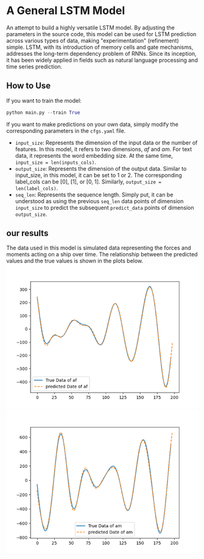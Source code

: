 # A General LSTM Model

An attempt to build a highly versatile LSTM model. By adjusting the parameters in the source code, this model can be used for LSTM prediction across various types of data, making "experimentation" (refinement) simple. LSTM, with its introduction of memory cells and gate mechanisms, addresses the long-term dependency problem of RNNs. Since its inception, it has been widely applied in fields such as natural language processing and time series prediction.

## How to Use

If you want to train the model:

```python
python main.py --train True
```

If you want to make predictions on your own data, simply modify the corresponding parameters in the `cfgs.yaml` file.

- `input_size`: Represents the dimension of the input data or the number of features. In this model, it refers to two dimensions, $af$ and $am$. For text data, it represents the word embedding size. At the same time, `input_size = len(inputs_cols)`.
- `output_size`: Represents the dimension of the output data. Similar to input_size, in this model, it can be set to 1 or 2. The corresponding label_cols can be [0], [1], or [0, 1]. Similarly, `output_size = len(label_cols)`.
- `seq_len`: Represents the sequence length. Simply put, it can be understood as using the previous `seq_len` data points of dimension `input_size` to predict the subsequent `predict_data` points of dimension `output_size`.

## our results

The data used in this model is simulated data representing the forces and moments acting on a ship over time. The relationship between the predicted values and the true values is shown in the plots below.
![af](./figure/af.png)
![am](./figure/am.png)
